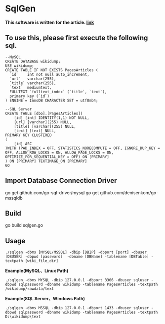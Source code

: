 # SqlGen
**This software is written for the article. [link](https://medium.com/@changhengliou/%E7%94%A8mysql-fulltext-search%E5%BB%BA%E7%AB%8B%E7%B0%A1%E6%98%93%E6%90%9C%E5%B0%8B%E5%BC%95%E6%93%8E-80659c28ec19)**

## To use this, please first execute the following sql.

```
--MySQL
CREATE DATABASE wikidump;
USE wikidump;
CREATE TABLE IF NOT EXISTS PagesArticles (
  `id`    int not null auto_increment,
  `url`   varchar(255),
  `title` varchar(255),
  `text`  mediumtext,
  FULLTEXT `fulltext_index` (`title`, `text`),
  primary key (`id`)
) ENGINE = InnoDB CHARACTER SET = utf8mb4;

--SQL Server
CREATE TABLE [dbo].[PagesArticles](
	[id] [int] IDENTITY(1,1) NOT NULL,
	[url] [varchar](255) NULL,
	[title] [varchar](255) NULL,
	[text] [text] NULL,
PRIMARY KEY CLUSTERED 
(
	[id] ASC
)WITH (PAD_INDEX = OFF, STATISTICS_NORECOMPUTE = OFF, IGNORE_DUP_KEY = OFF, ALLOW_ROW_LOCKS = ON, ALLOW_PAGE_LOCKS = ON, OPTIMIZE_FOR_SEQUENTIAL_KEY = OFF) ON [PRIMARY]
) ON [PRIMARY] TEXTIMAGE_ON [PRIMARY]
GO

```

## Import Database Connection Driver
go get github.com/go-sql-driver/mysql
go get github.com/denisenkom/go-mssqldb

## Build
go build sqlgen.go

## Usage
`./sqlgen -dbms [MYSQL/MSSQL] -dbip [DBIP] -dbport [port] -dbuser [DBUSER] -dbpwd [password]  -dbname [DBName] -tablename [DBTable] -textpath [wiki_file_dir]`

**Example(MySQL、Linux Path)**

`./sqlgen -dbms MYSQL -dbip 127.0.0.1 -dbport 3306 -dbuser sqluser -dbpwd sqlpassword -dbname wikidump -tablename PagesArticles -textpath /wikidump/rawdata/text`

**Example(SQL Server、Windows Path)**

`./sqlgen -dbms MSSQL -dbip 127.0.0.1 -dbport 1433 -dbuser sqluser -dbpwd sqlpassword -dbname wikidump -tablename PagesArticles -textpath D:\wikidump\text`
